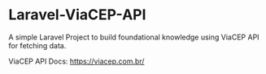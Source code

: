 # Laravel-ViaCEP-API

A simple Laravel Project to build foundational knowledge using ViaCEP API for fetching data.

ViaCEP API Docs: https://viacep.com.br/